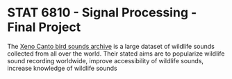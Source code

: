 # STAT 6810 - Signal Processing - Final Project
The [Xeno Canto bird sounds archive](https://xeno-canto.org/) is a large dataset of wildlife sounds collected from all over the world. Their stated aims are to 
popularize wildlife sound recording worldwide,
improve accessibility of wildlife sounds,
increase knowledge of wildlife sounds

